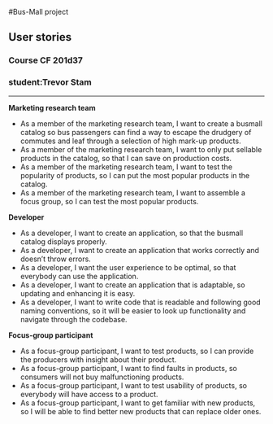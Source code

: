 #Bus-Mall project
## User stories
### Course CF 201d37
### student:Trevor Stam
---

**Marketing research team**
- As a member of the marketing research team, I want to create a busmall catalog so bus passengers can find a way to escape the drudgery of commutes and leaf through a selection of high mark-up products.
- As a member of the marketing research team, I want to only put sellable products in the catalog, so that I can save on production costs.
- As a member of the marketing research team, I want to test the popularity of products, so I can put the most popular products in the catalog.
- As a member of the marketing research team, I want to assemble a focus group, so I can test the most popular products. 

**Developer**
- As a developer, I want to create an application, so that the busmall catalog displays properly.
- As a developer, I want to create an application that works correctly and doesn’t throw errors.
- As a developer, I want the user experience to be optimal, so that everybody can use the application.
- As a developer, I want to create an application that is adaptable, so updating and enhancing it is easy.
- As a developer, I want to write code that is readable and following good naming conventions, so it will be easier to look up functionality and navigate through the codebase.

**Focus-group participant**
- As a focus-group participant, I want to test products, so I can provide the producers with insight about their product.
- As a focus-group participant, I want to find faults in products, so consumers will not buy malfunctioning products. 
- As a focus-group participant, I want to test usability of products, so everybody will have access to a product. 
- As a focus-group participant, I want to get familiar with new products, so I will be able to find better new products that can replace older ones.

